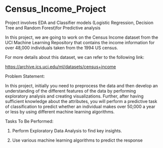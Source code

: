 # Census_Income_Project
Project involves EDA and Classifier models (Logistic Regression, Decision Tree and Random Forest)for Predictive analysis

In this project, we are going to work on the Census Income dataset from the UCI Machine Learning Repository that contains the income information for over 48,000 individuals taken from the 1994 US census.

For  more  details  about  this  dataset,  we  can  refer  to  the  following  link:

https://archive.ics.uci.edu/ml/datasets/census+income

Problem Statement:

In this project, initially you need to preprocess the data and then develop an understanding of the different features of the data by performing exploratory analysis and creating visualizations. Further, after having sufficient knowledge about the attributes, you will perform a predictive task of classification to predict whether an individual makes over 50,000 a year or less by using different machine learning algorithms.

Tasks To Be Performed:

1.	Perform Exploratory Data Analysis to find key insights.

2.	Use various machine learning algorithms to predict the response 
